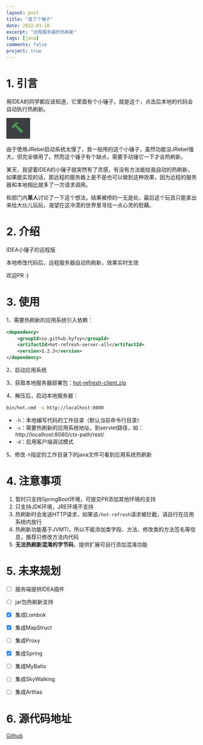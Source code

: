 ```yaml
---
layout: post
title: "造了个锤子"
date: 2022-01-10
excerpt: "远程服务器的热刷新"
tags: [java]
comments: false
project: true
---
```






# 1. 引言

用IDEA的同学都应该知道，它里面有个小锤子，就是这个，点击后本地的代码会自动执行热刷新。

![](../images/2022/01/10/001.png)

由于使用JRebel启动系统太慢了，我一般用的这个小锤子，虽然功能没JRebel强大，但完全够用了。然而这个锤子有个缺点，需要手动锤它一下才会热刷新。

某天，我望着IDEA的小锤子就突然有了灵感，有没有方法能给我自动的热刷新，如果能实现的话，那远程的服务器上是不是也可以做到这种效果，因为远程的服务器和本地相比就多了一次请求调用。

和部门内**某人**讨论了一下这个想法，结果被喷的一无是处，最后这个玩具只能拿出来给大伙儿玩玩，渴望在这冷漠的世界里寻找一点心灵的慰藉。



# 2. 介绍

IDEA小锤子的远程版

本地修改代码后，远程服务器自动热刷新，效果实时生效

欢迎PR :)



# 3. 使用

1、需要热刷新的应用系统引入依赖：

```xml
<dependency>
    <groupId>io.github.hyfsy</groupId>
    <artifactId>hot-refresh-server-all</artifactId>
    <version>1.2.2</version>
</dependency>
```

2、启动应用系统

3、获取本地服务器部署包：[hot-refresh-client.zip](https://github.com/hyfsy/hot-refresh/releases)

4、解压后，启动本地服务器：

```bash
bin/hot.cmd -s http://localhost:8080
```

- `-h`：本地编写代码的工作目录（默认当前命令行目录）
- `-s`：需要热刷新的应用系统地址，到servlet路径，如：http://localhost:8080/ctx-path/rest/
- `-d`：启用客户端调试模式

5、修改`-h`指定的工作目录下的java文件可看到应用系统热刷新




# 4. 注意事项

1. 暂时只支持SpringBoot环境，可提交PR添加其他环境的支持
2. 只支持JDK环境，JRE环境不支持
3. 热刷新时会发送HTTP请求，如果该`/hot-refresh`请求被拦截，请自行在应用系统内放行
4. 热刷新功能基于JVMTI，所以不能添加类字段、方法、修改类的方法签名等信息，推荐只修改方法内代码
5. **无法热刷新混淆的字节码**，提供扩展可自行添加混淆功能



# 5. 未来规划

- [ ] 服务端提供IDEA插件
- [ ] jar包热刷新支持
- [x] 集成Lombok
- [x] 集成MapStruct
- [ ] 集成Proxy
- [x] 集成Spring
- [ ] 集成MyBatis
- [ ] 集成SkyWalking
- [ ] 集成Arthas





# 6. 源代码地址

[Github](https://github.com/hyfsy/hot-refresh)



























